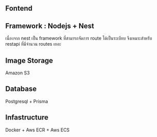 ## Fontend

## Framework : Nodejs + Nest
เนื่องจาก nest เป็น framework ที่สามารถจัดการ route ได้เป็นระเบียบ จึงเหมาะสำหรับ restapi ที่มีจำนวน routes เยอะ

## Image Storage
Amazon S3

## Database
Postgresql + Prisma

## Infastructure
Docker + Aws ECR + Aws ECS